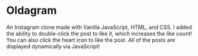 # Oldagram

An Instagram clone made with Vanilla JavaScript, HTML, and CSS. I added the ability to double-click the post to like it, which increases the like count! You can also click the heart icon to like the post. All of the posts are displayed dynamically via JavaScript!
